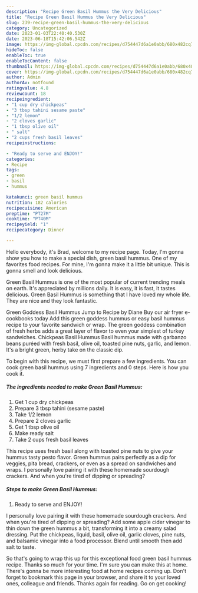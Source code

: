 ```yaml
---
description: "Recipe Green Basil Hummus the Very Delicious"
title: "Recipe Green Basil Hummus the Very Delicious"
slug: 239-recipe-green-basil-hummus-the-very-delicious
category: Uncategorized
date: 2023-01-03T22:40:40.530Z
date: 2023-06-18T15:42:06.542Z
image: https://img-global.cpcdn.com/recipes/d754447d6a1e0abb/680x482cq70/green-basil-hummus-recipe-main-photo.jpg
hideToc: false
enableToc: true
enableTocContent: false
thumbnail: https://img-global.cpcdn.com/recipes/d754447d6a1e0abb/680x482cq70/green-basil-hummus-recipe-main-photo.jpg
cover: https://img-global.cpcdn.com/recipes/d754447d6a1e0abb/680x482cq70/green-basil-hummus-recipe-main-photo.jpg
author: Admin
authorAv: notfound
ratingvalue: 4.8
reviewcount: 18
recipeingredient:
- "1 cup dry chickpeas"
- "3 tbsp tahini sesame paste"
- "1/2 lemon"
- "2 cloves garlic"
- "1 tbsp olive oil"
- " salt"
- "2 cups fresh basil leaves"
recipeinstructions:

- "Ready to serve and ENJOY!"
categories:
- Recipe
tags:
- green
- basil
- hummus

katakunci: green basil hummus 
nutrition: 182 calories
recipecuisine: American
preptime: "PT27M"
cooktime: "PT40M"
recipeyield: "1"
recipecategory: Dinner

---
```



Hello everybody, it's Brad, welcome to my recipe page. Today, I'm gonna show you how to make a special dish, green basil hummus. One of my favorites food recipes. For mine, I'm gonna make it a little bit unique. This is gonna smell and look delicious.

Green Basil Hummus is one of the most popular of current trending meals on earth. It's appreciated by millions daily. It is easy, it is fast, it tastes delicious. Green Basil Hummus is something that I have loved my whole life. They are nice and they look fantastic.

Green Goddess Basil Hummus Jump to Recipe by Diane Buy our air fryer e-cookbooks today Add this green goddess hummus or easy basil hummus recipe to your favorite sandwich or wrap. The green goddess combination of fresh herbs adds a great layer of flavor to even your simplest of turkey sandwiches. Chickpeas Basil Hummus Basil hummus made with garbanzo beans puréed with fresh basil, olive oil, toasted pine nuts, garlic, and lemon. It&#39;s a bright green, herby take on the classic dip.


To begin with this recipe, we must first prepare a few ingredients. You can cook green basil hummus using 7 ingredients and 0 steps. Here is how you cook it.

<!--inarticleads1-->

##### The ingredients needed to make Green Basil Hummus:

1. Get 1 cup dry chickpeas
1. Prepare 3 tbsp tahini (sesame paste)
1. Take 1/2 lemon
1. Prepare 2 cloves garlic
1. Get 1 tbsp olive oil
1. Make ready  salt
1. Take 2 cups fresh basil leaves


This recipe uses fresh basil along with toasted pine nuts to give your hummus tasty pesto flavor. Green hummus pairs perfectly as a dip for veggies, pita bread, crackers, or even as a spread on sandwiches and wraps. I personally love pairing it with these homemade sourdough crackers. And when you&#39;re tired of dipping or spreading? 

<!--inarticleads2-->

##### Steps to make Green Basil Hummus:


1. Ready to serve and ENJOY!

I personally love pairing it with these homemade sourdough crackers. And when you&#39;re tired of dipping or spreading? Add some apple cider vinegar to thin down the green hummus a bit, transforming it into a creamy salad dressing. Put the chickpeas, liquid, basil, olive oil, garlic cloves, pine nuts, and balsamic vinegar into a food processor. Blend until smooth then add salt to taste. 

So that's going to wrap this up for this exceptional food green basil hummus recipe. Thanks so much for your time. I'm sure you can make this at home. There's gonna be more interesting food at home recipes coming up. Don't forget to bookmark this page in your browser, and share it to your loved ones, colleague and friends. Thanks again for reading. Go on get cooking!
